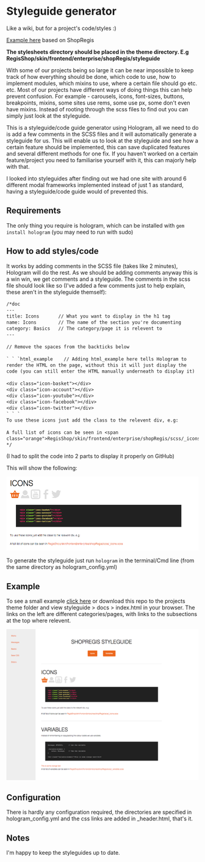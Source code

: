# Styleguide generator

Like a wiki, but for a project's code/styles :)

[Example here](http://bencrook.co.uk/hologram) based on ShopRegis

**The stylesheets directory should be placed in the theme directory. E.g RegisShop/skin/frontend/enterprise/shopRegis/styleguide**

With some of our projects being so large it can be near impossible to keep track of how everything should be done, which code to use, how to implement modules, which mixins to use, where a certain file should go etc. etc. Most of our projects have different ways of doing things this can help prevent confusion. For example - carousels, icons, font-sizes, buttons, breakpoints, mixins, some sites use rems, some use px, some don't even have mixins. Instead of rooting through the scss files to find out you can simply just look at the styleguide.

This is a styleguide/code guide generator using Hologram, all we need to do is add a few comments in the SCSS files and it will automatically generate a styleguide for us. This will enable us to look at the styleguide and see how a certain feature should be implemented, this can save duplicated features and several different methods for one fix. If you haven't worked on a certain feature/project you need to familiarise yourself with it, this can majorly help with that.

I looked into styleguides after finding out we had one site with around 6 different modal frameworks implemented instead of just 1 as standard, having a styleguide/code guide would of prevented this.

## Requirements

The only thing you require is hologram, which can be installed with `gem install hologram` (you may need to run with sudo)

## How to add styles/code

It works by adding comments in the SCSS file (takes like 2 minutes), Hologram will do the rest. As we should be adding comments anyway this is a win win, we get comments and a styleguide. The comments in the scss file should look like so (I've added a few comments just to help explain, these aren't in the styleguide themself):

```
/*doc
---
title: Icons       // What you want to display in the h1 tag
name: Icons        // The name of the section you're documenting
category: Basics   // The category/page it is relevent to
---

// Remove the spaces from the backticks below

` ` `html_example    // Adding html_example here tells Hologram to render the HTML on the page, without this it will just display the code (you can still enter the HTML manually underneath to display it)

<div class="icon-basket"></div>
<div class="icon-account"></div>
<div class="icon-youtube"></div>
<div class="icon-facebook"></div>
<div class="icon-twitter"></div>
` ` `
To use these icons just add the class to the relevent div, e.g:

A full list of icons can be seen in <span class="orange">RegisShop/skin/frontend/enterprise/shopRegis/scss/_icons.scss</span>
*/
```

(I had to split the code into 2 parts to display it properly on GitHub)

This will show the following:

![example](example1.png)

To generate the styleguide just run `hologram` in the terminal/Cmd line (from the same directory as hologram_config.yml)


## Example

To see a small example [click here](http://bencrook.co.uk/hologram) or download this repo to the projects theme folder and view styleguide > docs > index.html in your browser. The links on the left are different categories/pages, with links to the subsections at the top where relevent.

![example](full-example.png)


## Configuration

There is hardly any configuration required, the directories are specified in hologram_config.yml and the css links are added in _header.html, that's it.

## Notes

I'm happy to keep the styleguides up to date.




